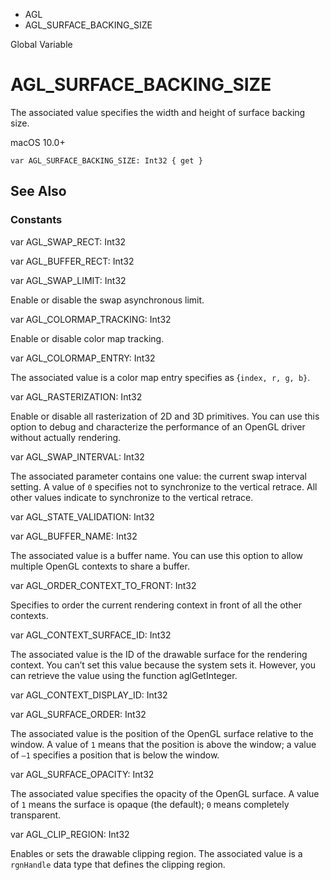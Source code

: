 

- AGL
-  AGL_SURFACE_BACKING_SIZE 

Global Variable

# AGL_SURFACE_BACKING_SIZE

The associated value specifies the width and height of surface backing size.

macOS 10.0+

``` source
var AGL_SURFACE_BACKING_SIZE: Int32 { get }
```

## See Also

### Constants

var AGL_SWAP_RECT: Int32

var AGL_BUFFER_RECT: Int32

var AGL_SWAP_LIMIT: Int32

Enable or disable the swap asynchronous limit.

var AGL_COLORMAP_TRACKING: Int32

Enable or disable color map tracking.

var AGL_COLORMAP_ENTRY: Int32

The associated value is a color map entry specifies as {`index, r, g, b}`.

var AGL_RASTERIZATION: Int32

Enable or disable all rasterization of 2D and 3D primitives. You can use this option to debug and characterize the performance of an OpenGL driver without actually rendering.

var AGL_SWAP_INTERVAL: Int32

The associated parameter contains one value: the current swap interval setting. A value of `0` specifies not to synchronize to the vertical retrace. All other values indicate to synchronize to the vertical retrace.

var AGL_STATE_VALIDATION: Int32

var AGL_BUFFER_NAME: Int32

The associated value is a buffer name. You can use this option to allow multiple OpenGL contexts to share a buffer.

var AGL_ORDER_CONTEXT_TO_FRONT: Int32

Specifies to order the current rendering context in front of all the other contexts.

var AGL_CONTEXT_SURFACE_ID: Int32

The associated value is the ID of the drawable surface for the rendering context. You can’t set this value because the system sets it. However, you can retrieve the value using the function aglGetInteger.

var AGL_CONTEXT_DISPLAY_ID: Int32

var AGL_SURFACE_ORDER: Int32

The associated value is the position of the OpenGL surface relative to the window. A value of `1` means that the position is above the window; a value of `–1` specifies a position that is below the window.

var AGL_SURFACE_OPACITY: Int32

The associated value specifies the opacity of the OpenGL surface. A value of `1` means the surface is opaque (the default); `0` means completely transparent.

var AGL_CLIP_REGION: Int32

Enables or sets the drawable clipping region. The associated value is a `rgnHandle` data type that defines the clipping region.

